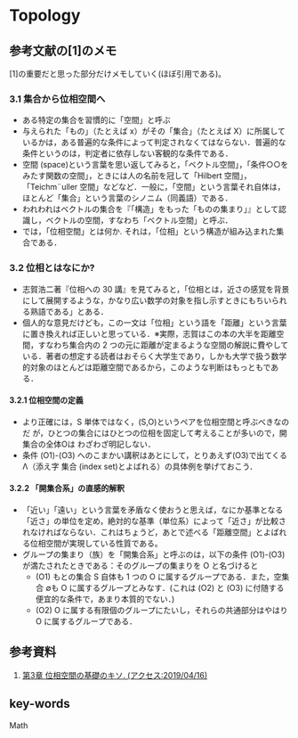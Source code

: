 # Topology
## 参考文献の[1]のメモ
[1]の重要だと思った部分だけメモしていく(ほぼ引用である)。
### 3.1 集合から位相空間へ
- ある特定の集合を習慣的に「空間」と呼ぶ
- 与えられた「もの」（たとえば x）がその「集合」（たとえば X）に所属しているかは，ある普遍的な条件によって判定されなくてはならない．普遍的な条件というのは，判定者に依存しない客観的な条件である．
- 空間 (space)という言葉を思い返してみると，「ベクトル空間」，「条件○○をみたす関数の空間」，ときには人の名前を冠して「Hilbert 空間」，「Teichm¨uller 空間」などなど．一般に，「空間」という言葉それ自体は，ほとんど「集合」という言葉のシノニム（同義語）である．
- われわれはベクトルの集合を『「構造」をもった「ものの集まり」』として認識し，ベクトルの空間，すなわち「ベクトル空間」と呼ぶ．
- では，「位相空間」とは何か. それは，「位相」という構造が組み込まれた集合である．

### 3.2 位相とはなにか?
- 志賀浩二著『位相への 30 講』を見てみると，「位相とは，近さの感覚を背景にして展開するような，かなり広い数学の対象を指し示すときにもちいられる熟語である」とある．
- 個人的な意見だけども，この一文は「位相」という語を「距離」という言葉に置き換えれば正しいと思っている．※実際，志賀はこの本の大半を距離空間，すなわち集合内の 2 つの元に距離が定まるような空間の解説に費やしている．著者の想定する読者はおそらく大学生であり，しかも大学で扱う数学的対象のほとんどは距離空間であるから，このような判断はもっともである．

#### 3.2.1 位相空間の定義
- より正確には，S 単体ではなく，(S,O)というペアを位相空間と呼ぶべきなのだ
が，ひとつの集合にはひとつの位相を固定して考えることが多いので，開集合の全体Oは
わざわざ明記しない．
- 条件 (O1)-(O3) へのこまかい講釈はあとにして，とりあえず(O3)で出てくるΛ（添え字
集合 (index set)とよばれる）の具体例を挙げておこう．

#### 3.2.2 「開集合系」の直感的解釈
- 「近い」「遠い」という言葉を矛盾なく使おうと思えば，なにか基準となる「近さ」の単位を定め，絶対的な基準（単位系）によって「近さ」が比較されなければならない．これはちょうど，あとで述べる「距離空間」とよばれる位相空間が実現している性質である。
- グループの集まり（族）を「開集合系」と呼ぶのは，以下の条件 (O1)-(O3)
が満たされたときである：そのグループの集まりを O と名づけると
  - (O1) もとの集合 S 自体も 1 つの O に属するグループである．また，空集合 ∅も O に属するグループとみなす．(これは (O2) と (O3) に付随する便宜的な条件で，あまり本質的でない．)
  - (O2) O に属する有限個のグループにたいし，それらの共通部分はやはり O に属するグループである．


## 参考資料
1. [第3章 位相空間の基礎のキソ. (アクセス:2019/04/16)](http://www.math.titech.ac.jp/~kawahira/courses/kiso/03-isou.pdf)

## key-words
Math
